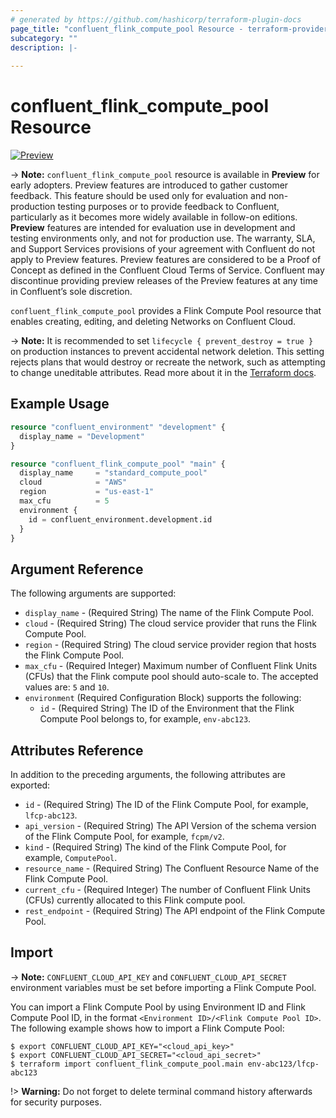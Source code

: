 ```yaml
---
# generated by https://github.com/hashicorp/terraform-plugin-docs
page_title: "confluent_flink_compute_pool Resource - terraform-provider-confluent"
subcategory: ""
description: |-
  
---
```


# confluent_flink_compute_pool Resource

[![Preview](https://img.shields.io/badge/Lifecycle%20Stage-Preview-%2300afba)](https://docs.confluent.io/cloud/current/api.html#section/Versioning/API-Lifecycle-Policy)

-> **Note:** `confluent_flink_compute_pool` resource is available in **Preview** for early adopters. Preview features are introduced to gather customer feedback. This feature should be used only for evaluation and non-production testing purposes or to provide feedback to Confluent, particularly as it becomes more widely available in follow-on editions.  
**Preview** features are intended for evaluation use in development and testing environments only, and not for production use. The warranty, SLA, and Support Services provisions of your agreement with Confluent do not apply to Preview features. Preview features are considered to be a Proof of Concept as defined in the Confluent Cloud Terms of Service. Confluent may discontinue providing preview releases of the Preview features at any time in Confluent’s sole discretion.

`confluent_flink_compute_pool` provides a Flink Compute Pool resource that enables creating, editing, and deleting Networks on Confluent Cloud.

-> **Note:** It is recommended to set `lifecycle { prevent_destroy = true }` on production instances to prevent accidental network deletion. This setting rejects plans that would destroy or recreate the network, such as attempting to change uneditable attributes. Read more about it in the [Terraform docs](https://www.terraform.io/language/meta-arguments/lifecycle#prevent_destroy).

## Example Usage

```terraform
resource "confluent_environment" "development" {
  display_name = "Development"
}

resource "confluent_flink_compute_pool" "main" {
  display_name     = "standard_compute_pool"
  cloud            = "AWS"
  region           = "us-east-1"
  max_cfu          = 5
  environment {
    id = confluent_environment.development.id
  }
}
```

<!-- schema generated by tfplugindocs -->
## Argument Reference

The following arguments are supported:

- `display_name` - (Required String) The name of the Flink Compute Pool.
- `cloud` - (Required String) The cloud service provider that runs the Flink Compute Pool.
- `region` - (Required String) The cloud service provider region that hosts the Flink Compute Pool.
- `max_cfu` - (Required Integer) Maximum number of Confluent Flink Units (CFUs) that the Flink compute pool should auto-scale to. The accepted values are: `5` and `10`.
- `environment` (Required Configuration Block) supports the following:
  - `id` - (Required String) The ID of the Environment that the Flink Compute Pool belongs to, for example, `env-abc123`.

## Attributes Reference

In addition to the preceding arguments, the following attributes are exported:

- `id` - (Required String) The ID of the Flink Compute Pool, for example, `lfcp-abc123`.
- `api_version` - (Required String) The API Version of the schema version of the Flink Compute Pool, for example, `fcpm/v2`.
- `kind` - (Required String) The kind of the Flink Compute Pool, for example, `ComputePool`.
- `resource_name` - (Required String) The Confluent Resource Name of the Flink Compute Pool.
- `current_cfu` - (Required Integer) The number of Confluent Flink Units (CFUs) currently allocated to this Flink compute pool.
- `rest_endpoint` - (Required String) The API endpoint of the Flink Compute Pool.

## Import

-> **Note:** `CONFLUENT_CLOUD_API_KEY` and `CONFLUENT_CLOUD_API_SECRET` environment variables must be set before importing a Flink Compute Pool.

You can import a Flink Compute Pool by using Environment ID and Flink Compute Pool ID, in the format `<Environment ID>/<Flink Compute Pool ID>`. The following example shows how to import a Flink Compute Pool:

```shell
$ export CONFLUENT_CLOUD_API_KEY="<cloud_api_key>"
$ export CONFLUENT_CLOUD_API_SECRET="<cloud_api_secret>"
$ terraform import confluent_flink_compute_pool.main env-abc123/lfcp-abc123
```

!> **Warning:** Do not forget to delete terminal command history afterwards for security purposes.
